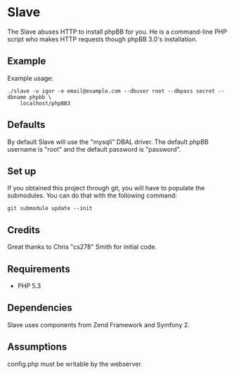 # Slave

The Slave abuses HTTP to install phpBB for you. He is a command-line PHP script who makes HTTP requests though phpBB 3.0's installation.

## Example

Example usage:

	./slave -u igor -e email@example.com --dbuser root --dbpass secret --dbname phpbb \
		localhost/phpBB3

## Defaults

By default Slave will use the "mysqli" DBAL driver. The default phpBB username is "root" and the default password is "password".

## Set up

If you obtained this project through git, you will have to populate the submodules. You can do that with the following command:

	git submodule update --init

## Credits

Great thanks to Chris "cs278" Smith for initial code.

## Requirements

* PHP 5.3

## Dependencies

Slave uses components from Zend Framework and Symfony 2.

## Assumptions

config.php must be writable by the webserver.
